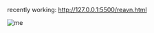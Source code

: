 recently working: http://127.0.0.1:5500/reavn.html

![me](https://github.com/user-attachments/assets/c03be268-b082-4045-a1ec-7f17bf31e09a)


